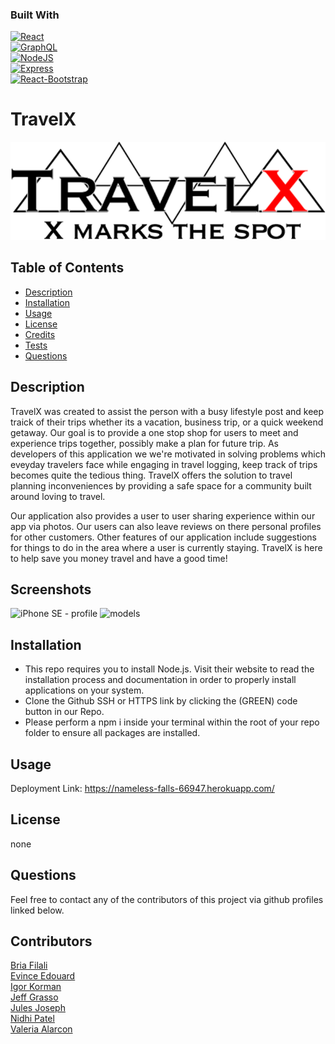 ### Built With
[![React][reactjs.org]][reactjs-url]  
[![GraphQL][graphql.org]][graphql-url]  
[![NodeJS][node.js]][nodejs-url]  
[![Express][expressjs.com]][expressjs-url]  
[![React-Bootstrap][getbootstrap.com]][react-bootstrap-url]  


# TravelX

![TravelX logo](client/public/img/TravelX.png)

<!-- Add app logo here -->

## Table of Contents

- [Description](#description)
- [Installation](#installation)
- [Usage](#usage)
- [License](#license)
- [Credits](#credits)
- [Tests](#tests)
- [Questions](#questions)

## Description

TravelX was created to assist the person with a busy lifestyle post and keep traick of their trips whether its a vacation, business trip, or a quick weekend getaway. Our goal is to provide a one stop shop for users to meet and experience trips together, possibly make a plan for future trip. As developers of this application we we're motivated in solving problems which eveyday travelers face while engaging in travel logging, keep track of trips becomes quite the tedious thing. TravelX offers the solution to travel planning inconveniences by providing a safe space for a community built around loving to travel.

Our application also provides a user to user sharing experience within our app via photos. Our users can also leave reviews on there personal profiles for other customers. Other features of our application include suggestions for things to do in the area where a user is currently staying. TravelX is here to help save you money travel and have a good time!

## Screenshots

<!-- add wireframing and UI UX designs -->

![iPhone SE - profile](https://user-images.githubusercontent.com/111817163/206824172-e36a0fac-f250-4a77-a4e2-5ca786ea8503.png)
![models](https://user-images.githubusercontent.com/111817163/206824175-7c336e7d-e37b-4e2d-a2cb-a9f6cc885813.png)

## Installation

- This repo requires you to install Node.js. Visit their website to read the installation process and documentation in order to properly install applications on your system.
- Clone the Github SSH or HTTPS link by clicking the (GREEN) code button in our Repo.
- Please perform a npm i inside your terminal within the root of your repo folder to ensure all packages are installed.

## Usage
Deployment Link: https://nameless-falls-66947.herokuapp.com/

## License

none

## Questions

Feel free to contact any of the contributors of this project via github profiles linked below.

## Contributors

[Bria Filali](https://github.com/briabr)  
[Evince Edouard](https://github.com/EEdouard28)  
[Igor Korman](https://github.com/ikorman12)  
[Jeff Grasso](https://github.com/jeffgrasso42)  
[Jules Joseph](https://github.com/JulesJ93)  
[Nidhi Patel](https://github.com/inidhi99)  
[Valeria Alarcon](https://github.com/valeriaalarcon1)

[reactjs-url]: https://reactjs.org/
[reactjs.org]: https://img.shields.io/badge/React-20232A?style=for-the-badge&logo=react&logoColor=61DAFB
[graphql-url]: https://graphql.org/
[graphql.org]: https://img.shields.io/badge/Apollo%20GraphQL-311C87?&style=for-the-badge&logo=Apollo%20GraphQL&logoColor=white
[nodejs-url]: https://nodejs.org/en/
[node.js]: https://img.shields.io/badge/Node.js-339933?style=for-the-badge&logo=nodedotjs&logoColor=white
[expressjs-url]: https://expressjs.com/
[expressjs.com]: https://img.shields.io/badge/Express.js-000000?style=for-the-badge&logo=express&logoColor=white
[react-bootstrap-url]: https://react-bootstrap.github.io/
[getbootstrap.com]: https://img.shields.io/badge/Bootstrap-563D7C?style=for-the-badge&logo=bootstrap&logoColor=white
[stripe-url]: https://stripe.com/
[stripe.com]: https://img.shields.io/badge/Stripe-626CD9?style=for-the-badge&logo=Stripe&logoColor=white
